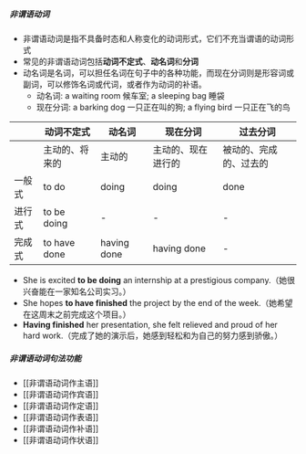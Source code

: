 ##### 非谓语动词
- 非谓语动词是指不具备时态和人称变化的动词形式，它们不充当谓语的动词形式
- 常见的非谓语动词包括**动词不定式**、**动名词**和**分词** 
- 动名词是名词，可以担任名词在句子中的各种功能，而现在分词则是形容词或副词，可以修饰名词或代词，或者作为动词的补语。
	- 动名词: a waiting room 候车室; a sleeping bag 睡袋
	- 现在分词: a barking dog 一只正在叫的狗; a flying bird 一只正在飞的鸟

| |动词不定式|动名词|现在分词|过去分词|
|-|-|-|-|-|
||主动的、将来的|主动的|主动的、现在进行的|被动的、完成的、过去的|
|一般式|to do|doing|doing|done|
|进行式|to be doing|-|-|-|
|完成式|to have done|having done|having done|-|

- She is excited **to be doing** an internship at a prestigious company.（她很兴奋能在一家知名公司实习。）
- She hopes **to have finished** the project by the end of the week.（她希望在这周末之前完成这个项目。）
- **Having finished** her presentation, she felt relieved and proud of her hard work.（完成了她的演示后，她感到轻松和为自己的努力感到骄傲。）
##### 非谓语动词句法功能
- [[非谓语动词作主语]]
- [[非谓语动词作宾语]]
- [[非谓语动词作定语]]
- [[非谓语动词作表语]]
- [[非谓语动词作补语]]
- [[非谓语动词作状语]]


